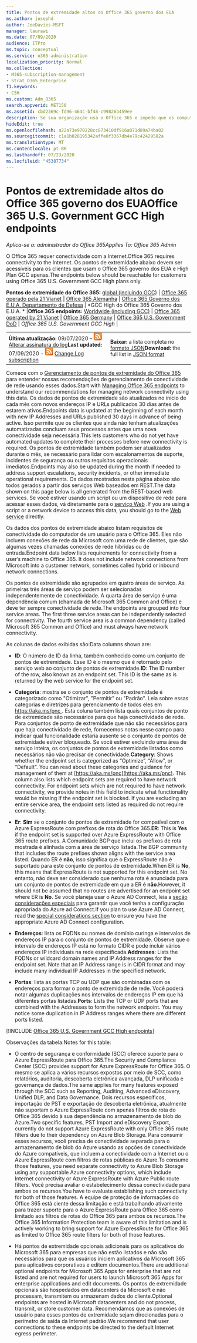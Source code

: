 ```yaml
---
title: Pontos de extremidade altos do Office 365 governo dos EUA
ms.author: josephd
author: JoeDavies-MSFT
manager: laurawi
ms.date: 07/09/2020
audience: ITPro
ms.topic: conceptual
ms.service: o365-administration
localization_priority: Normal
ms.collection:
- M365-subscription-management
- Strat_O365_Enterprise
f1.keywords:
- CSH
ms.custom: Adm_O365
search.appverid: MET150
ms.assetid: cbd2369c-fd96-464c-bf48-c99826b459ee
description: Se sua organização usa o Office 365 e impede que os computadores na sua rede se conectem à Internet, abaixo você encontrará os pontos de extremidade (FQDNs, portas, URLs, IPv4 e intervalos de endereços IPv6) que devem ser incluídos nas listas de permissão de saída para garantir que os computadores possam usar o Office 365 com êxito.
hideEdit: true
ms.openlocfilehash: a22a73e970228cc873410df916a071d89a74ba02
ms.sourcegitcommit: c1a1b028195342affe0f3367db4e79c42429582a
ms.translationtype: MT
ms.contentlocale: pt-BR
ms.lasthandoff: 07/23/2020
ms.locfileid: "45387734"
---
```

# <a name="office-365-us-government-gcc-high-endpoints"></a><span data-ttu-id="08c5a-103">Pontos de extremidade altos do Office 365 governo dos EUA</span><span class="sxs-lookup"><span data-stu-id="08c5a-103">Office 365 U.S. Government GCC High endpoints</span></span>

 <span data-ttu-id="08c5a-104">*Aplica-se a: administrador do Office 365*</span><span class="sxs-lookup"><span data-stu-id="08c5a-104">*Applies To: Office 365 Admin*</span></span>

<span data-ttu-id="08c5a-105">O Office 365 requer conectividade com a Internet.</span><span class="sxs-lookup"><span data-stu-id="08c5a-105">Office 365 requires connectivity to the Internet.</span></span> <span data-ttu-id="08c5a-106">Os pontos de extremidade abaixo devem ser acessíveis para os clientes que usam o Office 365 governo dos EUA e High Plan GCC apenas.</span><span class="sxs-lookup"><span data-stu-id="08c5a-106">The endpoints below should be reachable for customers using Office 365 U.S. Government GCC High plans only.</span></span>
  
 <span data-ttu-id="08c5a-107">**Pontos de extremidade do Office 365:** [global (incluindo GCC)](urls-and-ip-address-ranges.md) | [Office 365 operado pela 21 Vianet](urls-and-ip-address-ranges-21vianet.md)  | [Office 365 Alemanha](office-365-germany-endpoints.md)   |  [Office 365 Governo dos E.U.A. Departamento de Defesa](office-365-u-s-government-dod-endpoints.md) | \*GCC High do Office 365 Governo dos E.U.A. \* |</span><span class="sxs-lookup"><span data-stu-id="08c5a-107">**Office 365 endpoints:** [Worldwide (including GCC)](urls-and-ip-address-ranges.md) | [Office 365 operated by 21 Vianet](urls-and-ip-address-ranges-21vianet.md)  | [Office 365 Germany](office-365-germany-endpoints.md)  | [Office 365 U.S. Government DoD](office-365-u-s-government-dod-endpoints.md) | *Office 365 U.S. Government GCC High* |</span></span>
  
|||
|:-----|:-----|
|<span data-ttu-id="08c5a-108">**Última atualização:** 09/07/2020 – ![RSS](media/5dc6bb29-25db-4f44-9580-77c735492c4b.png) [Alterar assinatura do log](https://endpoints.office.com/version/USGOVGCCHigh?allversions=true&format=rss&clientrequestid=b10c5ed1-bad1-445f-b386-b919946339a7)</span><span class="sxs-lookup"><span data-stu-id="08c5a-108">**Last updated:** 07/09/2020 - ![RSS](media/5dc6bb29-25db-4f44-9580-77c735492c4b.png) [Change Log subscription](https://endpoints.office.com/version/USGOVGCCHigh?allversions=true&format=rss&clientrequestid=b10c5ed1-bad1-445f-b386-b919946339a7)</span></span> <br/> |<span data-ttu-id="08c5a-109">**Baixar:** a lista completa no [formato JSON](https://endpoints.office.com/endpoints/USGOVGCCHigh?clientrequestid=b10c5ed1-bad1-445f-b386-b919946339a7)</span><span class="sxs-lookup"><span data-stu-id="08c5a-109">**Download:** the full list in [JSON format](https://endpoints.office.com/endpoints/USGOVGCCHigh?clientrequestid=b10c5ed1-bad1-445f-b386-b919946339a7)</span></span> <br/> |

 <span data-ttu-id="08c5a-110">Comece com o [Gerenciamento de pontos de extremidade do Office 365](managing-office-365-endpoints.md) para entender nossas recomendações de gerenciamento de conectividade de rede usando esses dados.</span><span class="sxs-lookup"><span data-stu-id="08c5a-110">Start with [Managing Office 365 endpoints](managing-office-365-endpoints.md) to understand our recommendations for managing network connectivity using this data.</span></span> <span data-ttu-id="08c5a-111">Os dados de pontos de extremidade são atualizados no início de cada mês com novos endereços IP e URLs publicados 30 dias antes de estarem ativos.</span><span class="sxs-lookup"><span data-stu-id="08c5a-111">Endpoints data is updated at the beginning of each month with new IP Addresses and URLs published 30 days in advance of being active.</span></span> <span data-ttu-id="08c5a-112">Isso permite que os clientes que ainda não tenham atualizações automatizadas concluam seus processos antes que uma nova conectividade seja necessária.</span><span class="sxs-lookup"><span data-stu-id="08c5a-112">This lets customers who do not yet have automated updates to complete their processes before new connectivity is required.</span></span> <span data-ttu-id="08c5a-113">Os pontos de extremidade também podem ser atualizados durante o mês, se necessário para lidar com escalonamentos de suporte, incidentes de segurança ou outros requisitos operacionais imediatos.</span><span class="sxs-lookup"><span data-stu-id="08c5a-113">Endpoints may also be updated during the month if needed to address support escalations, security incidents, or other immediate operational requirements.</span></span> <span data-ttu-id="08c5a-114">Os dados mostrados nesta página abaixo são todos gerados a partir dos serviços Web baseados em REST.</span><span class="sxs-lookup"><span data-stu-id="08c5a-114">The data shown on this page below is all generated from the REST-based web services.</span></span> <span data-ttu-id="08c5a-115">Se você estiver usando um script ou um dispositivo de rede para acessar esses dados, vá diretamente para o [serviço Web](office-365-ip-web-service.md) .</span><span class="sxs-lookup"><span data-stu-id="08c5a-115">If you are using a script or a network device to access this data, you should go to the [Web service](office-365-ip-web-service.md) directly.</span></span>

<span data-ttu-id="08c5a-p103">Os dados dos pontos de extremidade abaixo listam requisitos de conectividade do computador de um usuário para o Office 365. Eles não incluem conexões de rede da Microsoft com uma rede de clientes, que são algumas vezes chamadas conexões de rede híbridas ou de entrada.</span><span class="sxs-lookup"><span data-stu-id="08c5a-p103">Endpoint data below lists requirements for connectivity from a user’s machine to Office 365. It does not include network connections from Microsoft into a customer network, sometimes called hybrid or inbound network connections.</span></span>

<span data-ttu-id="08c5a-p104">Os pontos de extremidade são agrupados em quatro áreas de serviço. As primeiras três áreas de serviço podem ser selecionadas independentemente de conectividade. A quarta área de serviço é uma dependência comum (chamada de Microsoft 365 Common and Office) e deve ter sempre conectividade de rede.</span><span class="sxs-lookup"><span data-stu-id="08c5a-p104">The endpoints are grouped into four service areas. The first three service areas can be independently selected for connectivity. The fourth service area is a common dependency (called Microsoft 365 Common and Office) and must always have network connectivity.</span></span>

<span data-ttu-id="08c5a-121">As colunas de dados exibidas são:</span><span class="sxs-lookup"><span data-stu-id="08c5a-121">Data columns shown are:</span></span>

- <span data-ttu-id="08c5a-p105">**ID**: O número de ID da linha, também conhecido como um conjunto de pontos de extremidade. Esse ID é o mesmo que é retornado pelo serviço web ao conjunto de pontos de extremidade.</span><span class="sxs-lookup"><span data-stu-id="08c5a-p105">**ID**: The ID number of the row, also known as an endpoint set. This ID is the same as is returned by the web service for the endpoint set.</span></span>

- <span data-ttu-id="08c5a-p106">**Categoria**: mostra se o conjunto de pontos de extremidade é categorizado como "Otimizar", "Permitir" ou "Padrão". Leia sobre essas categorias e diretrizes para gerenciamento de todos eles em [ https://aka.ms/pnc ](https://aka.ms/pnc). Esta coluna também lista quais conjuntos de ponto de extremidade são necessários para que haja conectividade de rede. Para conjuntos de ponto de extremidade que não são necessários para que haja conectividade de rede, fornecemos notas nesse campo para indicar qual funcionalidade estaria ausente se o conjunto de pontos de extremidade estiver bloqueado. Se você estiver excluindo uma área de serviço inteira, os conjuntos de pontos de extremidade listados como necessários não vão precisar de conectividade.</span><span class="sxs-lookup"><span data-stu-id="08c5a-p106">**Category**: Shows whether the endpoint set is categorized as “Optimize”, “Allow”, or “Default”. You can read about these categories and guidance for management of them at [https://aka.ms/pnc](https://aka.ms/pnc). This column also lists which endpoint sets are required to have network connectivity. For endpoint sets which are not required to have network connectivity, we provide notes in this field to indicate what functionality would be missing if the endpoint set is blocked. If you are excluding an entire service area, the endpoint sets listed as required do not require connectivity.</span></span>

- <span data-ttu-id="08c5a-129">**Er**: **Sim** se o conjunto de pontos de extremidade for compatível com o Azure ExpressRoute com prefixos de rota do Office 365.</span><span class="sxs-lookup"><span data-stu-id="08c5a-129">**ER**: This is **Yes** if the endpoint set is supported over Azure ExpressRoute with Office 365 route prefixes.</span></span> <span data-ttu-id="08c5a-130">A Comunidade BGP que inclui os prefixos de rota mostrada é alinhada com a área de serviço listada.</span><span class="sxs-lookup"><span data-stu-id="08c5a-130">The BGP community that includes the route prefixes shown aligns with the service area listed.</span></span> <span data-ttu-id="08c5a-131">Quando ER é **não**, isso significa que o ExpressRoute não é suportado para este conjunto de pontos de extremidade.</span><span class="sxs-lookup"><span data-stu-id="08c5a-131">When ER is **No**, this means that ExpressRoute is not supported for this endpoint set.</span></span> <span data-ttu-id="08c5a-132">No entanto, não deve ser considerado que nenhuma rota é anunciada para um conjunto de pontos de extremidade em que a ER é **não**.</span><span class="sxs-lookup"><span data-stu-id="08c5a-132">However, it should not be assumed that no routes are advertised for an endpoint set where ER is **No**.</span></span> <span data-ttu-id="08c5a-133">Se você planeja usar o Azure AD Connect, leia a [seção considerações especiais](https://docs.microsoft.com/azure/active-directory/hybrid/reference-connect-instances#microsoft-azure-government) para garantir que você tenha a configuração apropriada do Azure ad Connect.</span><span class="sxs-lookup"><span data-stu-id="08c5a-133">If you plan to use Azure AD Connect, read the [special considerations section](https://docs.microsoft.com/azure/active-directory/hybrid/reference-connect-instances#microsoft-azure-government) to ensure you have the appropriate Azure AD Connect configuration.</span></span>

- <span data-ttu-id="08c5a-p108">**Endereços**: lista os FQDNs ou nomes de domínio curinga e intervalos de endereços IP para o conjunto de pontos de extremidade. Observe que o intervalo de endereços IP está no formato CIDR e pode incluir vários endereços IP individuais na rede especificada.</span><span class="sxs-lookup"><span data-stu-id="08c5a-p108">**Addresses**: Lists the FQDNs or wildcard domain names and IP Address ranges for the endpoint set. Note that an IP Address range is in CIDR format and may include many individual IP Addresses in the specified network.</span></span>
 
- <span data-ttu-id="08c5a-p109">**Portas**: lista as portas TCP ou UDP que são combinadas com os endereços para formar o ponto de extremidade de rede. Você poderá notar algumas duplicações nos intervalos de endereços IP em que há diferentes portas listadas.</span><span class="sxs-lookup"><span data-stu-id="08c5a-p109">**Ports**: Lists the TCP or UDP ports that are combined with the Addresses to form the network endpoint. You may notice some duplication in IP Address ranges where there are different ports listed.</span></span>
 
[!INCLUDE [Office 365 U.S. Government GCC High endpoints](./includes/office-365-u.s.-government-gcc-high-endpoints.md)]

<span data-ttu-id="08c5a-138">Observações da tabela:</span><span class="sxs-lookup"><span data-stu-id="08c5a-138">Notes for this table:</span></span>

- <span data-ttu-id="08c5a-139">O centro de segurança e conformidade (SCC) oferece suporte para o Azure ExpressRoute para Office 365.</span><span class="sxs-lookup"><span data-stu-id="08c5a-139">The Security and Compliance Center (SCC) provides support for Azure ExpressRoute for Office 365.</span></span> <span data-ttu-id="08c5a-140">O mesmo se aplica a vários recursos expostos por meio de SCC, como relatórios, auditoria, descoberta eletrônica avançada, DLP unificada e governança de dados.</span><span class="sxs-lookup"><span data-stu-id="08c5a-140">The same applies for many features exposed through the SCC such as Reporting, Auditing, Advanced eDiscovery, Unified DLP, and Data Governance.</span></span> <span data-ttu-id="08c5a-141">Dois recursos específicos, importação de PST e exportação de descoberta eletrônica, atualmente não suportam o Azure ExpressRoute com apenas filtros de rota do Office 365 devido à sua dependência no armazenamento de blob do Azure.</span><span class="sxs-lookup"><span data-stu-id="08c5a-141">Two specific features, PST Import and eDiscovery Export, currently do not support Azure ExpressRoute with only Office 365 route filters due to their dependency on Azure Blob Storage.</span></span> <span data-ttu-id="08c5a-142">Para consumir esses recursos, você precisa de conectividade separada para o armazenamento de blob do Azure usando as opções de conectividade do Azure compatíveis, que incluem a conectividade com a Internet ou o Azure ExpressRoute com filtros de rotas públicas do Azure.</span><span class="sxs-lookup"><span data-stu-id="08c5a-142">To consume those features, you need separate connectivity to Azure Blob Storage using any supportable Azure connectivity options, which include Internet connectivity or Azure ExpressRoute with Azure Public route filters.</span></span> <span data-ttu-id="08c5a-143">Você precisa avaliar o estabelecimento dessa conectividade para ambos os recursos.</span><span class="sxs-lookup"><span data-stu-id="08c5a-143">You have to evaluate establishing such connectivity for both of those features.</span></span> <span data-ttu-id="08c5a-144">A equipe de proteção de informações do Office 365 está ciente dessa limitação e está trabalhando ativamente para trazer suporte para o Azure ExpressRoute para Office 365 como limitado aos filtros de rotas do Office 365 para ambos os recursos.</span><span class="sxs-lookup"><span data-stu-id="08c5a-144">The Office 365 Information Protection team is aware of this limitation and is actively working to bring support for Azure ExpressRoute for Office 365 as limited to Office 365 route filters for both of those features.</span></span>

- <span data-ttu-id="08c5a-145">Há pontos de extremidade opcionais adicionais para os aplicativos do Microsoft 365 para empresas que não estão listados e não são necessários para que os usuários iniciem aplicativos da Microsoft 365 para aplicativos corporativos e editem documentos.</span><span class="sxs-lookup"><span data-stu-id="08c5a-145">There are additional optional endpoints for Microsoft 365 Apps for enterprise that are not listed and are not required for users to launch Microsoft 365 Apps for enterprise applications and edit documents.</span></span> <span data-ttu-id="08c5a-146">Os pontos de extremidade opcionais são hospedados em datacenters da Microsoft e não processam, transmitem ou armazenam dados do cliente.</span><span class="sxs-lookup"><span data-stu-id="08c5a-146">Optional endpoints are hosted in Microsoft datacenters and do not process, transmit, or store customer data.</span></span> <span data-ttu-id="08c5a-147">Recomendamos que as conexões de usuário para esses pontos de extremidade sejam direcionadas para o perímetro de saída da Internet padrão.</span><span class="sxs-lookup"><span data-stu-id="08c5a-147">We recommend that user connections to these endpoints be directed to the default Internet egress perimeter.</span></span>

